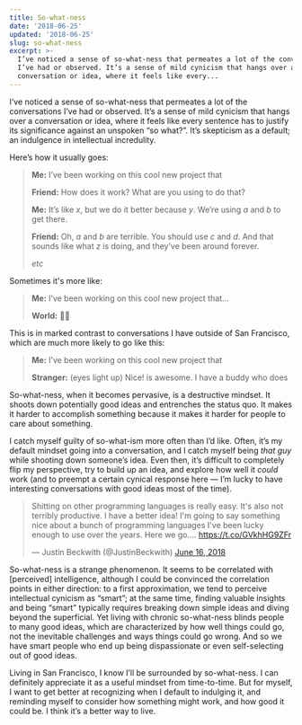 ```yaml
---
title: So-what-ness
date: '2018-06-25'
updated: '2018-06-25'
slug: so-what-ness
excerpt: >-
  I’ve noticed a sense of so-what-ness that permeates a lot of the conversations
  I’ve had or observed. It’s a sense of mild cynicism that hangs over a
  conversation or idea, where it feels like every...
---
```



I’ve noticed a sense of so-what-ness that permeates a lot of the conversations I’ve had or observed. It’s a sense of mild cynicism that hangs over a conversation or idea, where it feels like every sentence has to justify its significance against an unspoken “so what?”. It’s skepticism as a default; an indulgence in intellectual incredulity.

Here’s how it usually goes:

> **Me:** I’ve been working on this cool new project that <insert cool idea here>
> 
> **Friend:** How does it work? What are you using to do that?
> 
> **Me:** It’s like *x*, but we do it better because *y*. We’re using *a* and *b* to get there.
> 
> **Friend:** Oh, *a* and *b* are terrible. You should use *c* and *d*. And that sounds like what *z* is doing, and they’ve been around forever.
> 
> _etc_

Sometimes it's more like:

> **Me:** I’ve been working on this cool new project that…
> 
> **World:** 🦗🦗

This is in marked contrast to conversations I have outside of San Francisco, which are much more likely to go like this:

> **Me:** I’ve been working on this cool new project that <insert cool idea here>
> 
> **Stranger:** (eyes light up) Nice! <Cool idea> is awesome. I have a buddy who does <something related to cool idea>

So-what-ness, when it becomes pervasive, is a destructive mindset. It shoots down potentially good ideas and entrenches the status quo. It makes it harder to accomplish something because it makes it harder for people to care about something.

I catch myself guilty of so-what-ism more often than I’d like. Often, it’s my default mindset going into a conversation, and I catch myself being _that guy_ while shooting down someone’s idea. Even then, it’s difficult to completely flip my perspective, try to build up an idea, and explore how well it _could_ work (and to preempt a certain cynical response here — I’m lucky to have interesting conversations with good ideas most of the time).

<blockquote class="twitter-tweet"><p lang="en" dir="ltr">Shitting on other programming languages is really easy. It&#39;s also not terribly productive. I have a better idea! I&#39;m going to say something nice about a bunch of programming languages I&#39;ve been lucky enough to use over the years. Here we go.... <a href="https://t.co/GVkhHG9ZFr">https://t.co/GVkhHG9ZFr</a></p>&mdash; Justin Beckwith (@JustinBeckwith) <a href="https://twitter.com/JustinBeckwith/status/1007800898863550464?ref_src=twsrc%5Etfw">June 16, 2018</a></blockquote> <script async src="https://platform.twitter.com/widgets.js" charset="utf-8"></script>

So-what-ness is a strange phenomenon. It seems to be correlated with [perceived] intelligence, although I could be convinced the correlation points in either direction: to a first approximation, we tend to perceive intellectual cynicism as “smart”; at the same time, finding valuable insights and being “smart” typically requires breaking down simple ideas and diving beyond the superficial. Yet living with chronic so-what-ness blinds people to many good ideas, which are characterized by how well things could go, not the inevitable challenges and ways things could go wrong. And so we have smart people who end up being dispassionate or even self-selecting out of good ideas.

Living in San Francisco, I know I’ll be surrounded by so-what-ness. I can definitely appreciate it as a useful mindset from time-to-time. But for myself, I want to get better at recognizing when I default to indulging it, and reminding myself to consider how something might work, and how good it could be. I think it’s a better way to live.